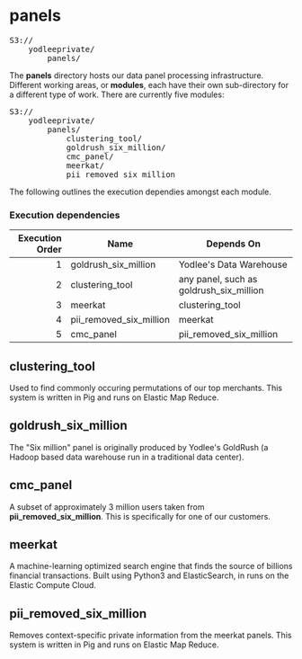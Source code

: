 panels
=============
<pre>
S3://
	yodleeprivate/
		panels/
</pre>

The **panels** directory hosts our data panel processing infrastructure.
Different working areas, or **modules**, each have their own sub-directory for a different type of work.
There are currently five modules:
<pre>
S3://
	yodleeprivate/
		panels/
			clustering_tool/
			goldrush_six_million/
			cmc_panel/
			meerkat/
			pii_removed_six_million
</pre>

The following outlines the execution dependies amongst each module.
### Execution dependencies
| Execution Order | Name                    | Depends On                                 |
| --------------: | ----------------------- | ------------------------------------------ |
|               1 | goldrush_six_million    | Yodlee's Data Warehouse                    |
|               2 | clustering_tool         | any panel, such as goldrush_six_million    |
|               3 | meerkat                 | clustering_tool                            |
|               4 | pii_removed_six_million | meerkat                                    |
|               5 | cmc_panel              | pii_removed_six_million                     |

## clustering_tool

Used to find commonly occuring permutations of our top merchants.  This system is written in Pig and runs on Elastic Map Reduce.

## goldrush_six_million

The "Six million" panel is originally produced by Yodlee's GoldRush (a Hadoop based data warehouse run in a traditional data center).

## cmc_panel
A subset of approximately 3 million users taken from **pii_removed_six_million**.  This is specifically for one of our customers.

## meerkat

A machine-learning optimized search engine that finds the source of billions financial transactions.  Built using Python3 and ElasticSearch, in runs on the Elastic Compute Cloud.

## pii_removed_six_million

Removes context-specific private information from the meerkat panels.  This system is written in Pig and runs on Elastic Map Reduce.

